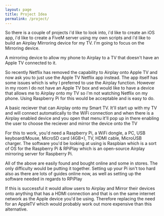```yaml
---
layout: page
title: Project Idea
permalink: /project/
---
```



<p>So there is a couple of projects i'd like to look into, i'd like to create an iOS app, i'd like to create a FiveM server using my own scripts and i'd like to build an Airplay Mirroring device for my TV.
I'm going to focus on the Mirroring device. </p>
<p>A mirroring device to allow my phone to Airplay to a TV that doesn't have an Apple TV connected to it.</p>

<p>So recently Netflix has removed the capability to Airplay onto Apple TV and now ask you to just use the Apple TV Netflix app instead. The app itself has some issues which is why I preferred to use the Airplay function. However
in my room I do not have an Apple TV box and would like to have a device that allows me to Airplay onto my TV so i'm not watching Netflix on my phone. Using Raspberry Pi for this would be acceptable and is easy to do. </p>
<p> A basic reciever that can Airplay onto my Smart TV. It'll start up with my TV and will connect automatically to the WiFi connection and when there is a Airplay enabled device and you open that menu it'll pop up in there enabling 
the user to choose the reciever and mirror the device onto the TV</p>
<p>For this to work, you'd need a Raspberry Pi, a WiFi dongle, a PC, USB keyboard/Mouse, MicroSD card (4GB+), TV, HDMI cable, MicroUSB charger. The software you'd be looking at using is Raspbian which is a sort of OS for the Raspberry Pi & RPiPlay
which is an open-source Airplay mirroring server for Raspberry Pi. </p>
<p>All of the above are easily found and bought online and some in stores. The only difficulty would be putting it together. Setting up your Pi isn't too hard also as there are lots of guides online now, as well as setting up the software needed
in regards to RPiPlay</p>
<p>If this is successful it would allow users to Airplay and Mirror their devices onto anything that has a HDMI connection and that is on the same internet network as the Apple device you'd be using. Therefore replacing the need for an AppleTV which
would probably work out more expensive than this alternative.</p>